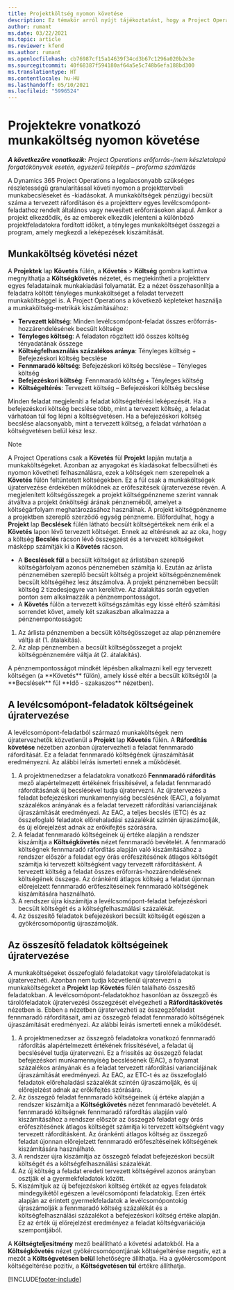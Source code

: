 ```yaml
---
title: Projektköltség nyomon követése
description: Ez témakör arról nyújt tájékoztatást, hogy a Project Operations hogyan követi nyomon a projektből származó munkaköltséget és -kiadást.
author: rumant
ms.date: 03/22/2021
ms.topic: article
ms.reviewer: kfend
ms.author: rumant
ms.openlocfilehash: cb76987cf15a14639f34cd3b67c1296a020b2e3e
ms.sourcegitcommit: 40f68387f594180af64a5e5c748b6efa188bd300
ms.translationtype: HT
ms.contentlocale: hu-HU
ms.lasthandoff: 05/10/2021
ms.locfileid: "5996524"
---
```

# <a name="labor-cost-tracking-on-projects"></a>Projektekre vonatkozó munkaköltség nyomon követése

_**A következőre vonatkozik:** Project Operations erőforrás-/nem készletalapú forgatókönyvek esetén, egyszerű telepítés – proforma számlázás_

A Dynamics 365 Project Operations a legalacsonyabb szükséges részletességű granularitással követi nyomon a projekttervbeli munkabecsléseket és -kiadásokat. A munkaköltségek pénzügyi becsült száma a tervezett ráfordításon és a projektterv egyes levélcsomópont-feladathoz rendelt általános vagy nevesített erőforrásokon alapul. Amikor a projekt elkezdődik, és az emberek elkezdik jelenteni a különböző projektfeladatokra fordított időket, a tényleges munkaköltséget összegzi a program, amely megkezdi a leképezések kiszámítását.

## <a name="labor-cost-tracking-view"></a>Munkaköltség követési nézet

A **Projektek** lap **Követés** fülén, a **Követés** > **Költség** gombra kattintva megnyithatja a **Költségkövetés** nézetet, és megtekintheti a projektterv egyes feladatainak munkakiadási folyamatát. Ez a nézet összehasonlítja a feladatra költött tényleges munkaköltséget a feladat tervezett munkaköltséggel is. A Project Operations a következő képleteket használja a munkaköltség-metrikák kiszámításához:

- **Tervezett költség**: Minden levélcsomópont-feladat összes erőforrás-hozzárendelésének becsült költsége
- **Tényleges költség**: A feladaton rögzített idő összes költség tényadatának összege
- **Költségfelhasználás százalékos aránya**: Tényleges költség ÷ Befejezéskori költség becslése
- **Fennmaradó költség**: Befejezéskori költség becslése – Tényleges költség
- **Befejezéskori költség**: Fennmaradó költség + Tényleges költség
- **Költségeltérés**: Tervezett költség – Befejezéskori költség becslése

Minden feladat megjeleníti a feladat költségeltérési leképezését. Ha a befejezéskori költség becslése több, mint a tervezett költség, a feladat várhatóan túl fog lépni a költségvetésen. Ha a befejezéskori költség becslése alacsonyabb, mint a tervezett költség, a feladat várhatóan a költségvetésen belül kész lesz.

>[!NOTE]
> A Project Operations csak a **Követés** fül **Projekt** lapján mutatja a munkaköltségeket. Azonban az anyagokat és kiadásokat felbecsülheti és nyomon követheti felhasználásra, ezek a költségek nem szerepelnek a **Követés** fülön feltüntetett költségekben. Ez a fül csak a munkaköltségek újratervezése érdekében működnek az erőfeszítések újratervezése révén.
A megjelenített költségösszegek a projekt költségpénzneme szerint vannak átváltva a projekt önköltségi árának pénzneméből, amelyet a költségárfolyam meghatározásához használnak. A projekt költségpénzneme a projektben szereplő szerződő egység pénzneme. Előfordulhat, hogy a **Projekt** lap **Becslések** fülén látható becsült költségértékek nem érik el a **Követés** lapon lévő tervezett költséget. Ennek az eltérésnek az az oka, hogy a költség **Becslés** rácson lévő összegzést és a tervezett költségeket másképp számítják ki a **Követés** rácson. 
>
> - A **Becslések fül** a becsült költséget az árlistában szereplő költségárfolyam azonos pénznemében számítja ki. Ezután az árlista pénznemében szereplő becsült költség a projekt költségpénznemének becsült költségéhez lesz átszámolva. A projekt pénznemében becsült költség 2 tizedesjegyre van kerekítve. Az átalakítás során egyetlen ponton sem alkalmazzák a pénznempontosságot. 
> - A **Követés** fülön a tervezett költségszámítás egy kissé eltérő számítási sorrendet követ, amely két szakaszban alkalmazza a pénznempontosságot: 
   ><ol>
   ><li>Az árlista pénznemben a becsült költségösszeget az alap pénznemére váltja át (1. átalakítás).</li>
   ><li>Az alap pénznemben a becsült költségösszeget a projekt költségpénznemére váltja át (2. átalakítás). </li>
   ></ol>
   >A pénznempontosságot mindkét lépésben alkalmazni kell egy tervezett költségen (a **Követés** fülön), amely kissé eltér a becsült költségtől (a **Becslések** fül **Idő - szakaszos** nézetben). 
   
## <a name="reprojecting-costs-on-leaf-node-tasks"></a>A levélcsomópont-feladatok költségeinek újratervezése

A levélcsomópont-feladatból származó munkaköltségek nem újratervezhetők közvetlenül a **Projekt** lap **Követés** fülén. A **Ráfordítás követése** nézetben azonban újratervezheti a feladat fennmaradó ráfordítását. Ez a feladat fennmaradó költségének újraszámítását eredményezni. Az alábbi leírás ismerteti ennek a működését.

1. A projektmenedzser a feladatokra vonatkozó **Fennmaradó ráfordítás** mező alapértelmezett értékének frissítésével, a feladat fennmaradó ráfordításának új becslésével tudja újratervezni. Az újratervezés a feladat befejezéskori munkamennyiség becslésének (EAC), a folyamat százalékos arányának és a feladat tervezett ráfordítási varianciájának újraszámítását eredményezi. Az EAC, a teljes becslés (ETC) és az összefoglaló feladatok előrehaladási százalékát szintén újraszámolják, és új előrejelzést adnak az erőkifejtés szórására.
2. A feladat fennmaradó költségeinek új értéke alapján a rendszer kiszámítja a **Költségkövetés** nézet fennmaradó bevételét. A fennmaradó költségnek fennmaradó ráfordítás alapján való kiszámításához a rendszer először a feladat egy órás erőfeszítésének átlagos költségét számítja ki tervezett költségként vagy tervezett ráfordításként. A tervezett költség a feladat összes erőforrás-hozzárendelésének költségének összege. Az óránkénti átlagos költség a feladat újonnan előrejelzett fennmaradó erőfeszítéseinek fennmaradó költségének kiszámítására használható.
3. A rendszer újra kiszámítja a levélcsomópont-feladat befejezéskori becsült költségét és a költségfelhasználási százalékát.
4. Az összesítő feladatok befejezéskori becsült költségét egészen a gyökércsomópontig újraszámolják.

## <a name="reprojecting-costs-on-summary-tasks"></a>Az összesítő feladatok költségeinek újratervezése

A munkaköltségeket összefoglaló feladatokat vagy tárolófeladatokat is újratervezheti. Azonban nem tudja közvetlenül újratervezni a munkaköltségeket a **Projekt** lap **Követés** fülén található összesítő feladatokban. A levélcsomópont-feladatokhoz hasonlóan az összegző és tárolófeladatok újratervezési összegzését elvégezheti a **Ráfordításkövetés** nézetben is. Ebben a nézetben újratervezheti az összegzőfeladat fennmaradó ráfordításait, ami az összegző feladat fennmaradó költségének újraszámítását eredményezi. Az alábbi leírás ismerteti ennek a működését.

1. A projektmenedzser az összegző feladatokra vonatkozó fennmaradó ráfordítás alapértelmezett értékének frissítésével, a feladat új becslésével tudja újratervezni. Ez a frissítés az összegző feladat befejezéskori munkamennyiség becslésének (EAC), a folyamat százalékos arányának és a feladat tervezett ráfordítási varianciájának újraszámítását eredményezi. Az EAC, az ETC-t és az összefoglaló feladatok előrehaladási százalékát szintén újraszámolják, és új előrejelzést adnak az erőkifejtés szórására.
2. Az összegző feladat fennmaradó költségeinek új értéke alapján a rendszer kiszámítja a **Költségkövetés** nézet fennmaradó bevételét. A fennmaradó költségnek fennmaradó ráfordítás alapján való kiszámításához a rendszer először az összegző feladat egy órás erőfeszítésének átlagos költségét számítja ki tervezett költségként vagy tervezett ráfordításként. Az óránkénti átlagos költség az összegző feladat újonnan előrejelzett fennmaradó erőfeszítéseinek költségének kiszámítására használható.
3. A rendszer újra kiszámítja az összegző feladat befejezéskori becsült költségét és a költségfelhasználási százalékát.
4. Az új költség a feladat eredeti tervezett költségével azonos arányban osztják el a gyermekfeladatok között.
5. Kiszámítjuk az új befejezéskori költség értékét az egyes feladatok mindegyikétől egészen a levélcsomóponti feladatokig. Ezen érték alapján az érintett gyermekfeladatok a levélcsomópontokig újraszámolják a fennmaradó költség százalékát és a költségfelhasználási százalékot a befejezéskori költség értéke alapján. Ez az érték új előrejelzést eredményez a feladat költségvariációja szempontjából. 


A **Költségteljesítmény** mező beállítható a követési adatokból. Ha a **Költségkövetés** nézet gyökércsomópontjának költségeltérése negatív, ezt a mezőt a **Költségvetésen belül** lehetőségre állíthatja. Ha a gyökércsomópont költségeltérése pozitív, a **Költségvetésen túl** értékre állíthatja.


[!INCLUDE[footer-include](../includes/footer-banner.md)]
